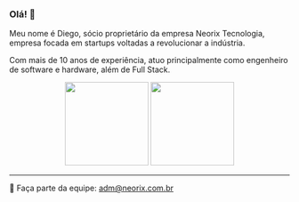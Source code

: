 ### Olá! 👋

Meu nome é Diego, sócio proprietário da empresa Neorix Tecnologia, empresa focada em startups voltadas a revolucionar a indústria.

Com mais de 10 anos de experiência, atuo principalmente como engenheiro de software e hardware, além de Full Stack.

<!-- GITHUB STATUS -->
<div align="center">
  <img height="150px" src="https://github-readme-stats.vercel.app/api?username=diegoff&show_icons=true&theme=dark&include_all_commits=true&count_private=true"/>
  <img height="150px" src="https://github-readme-stats.vercel.app/api/top-langs/?username=diegoff&layout=compact&langs_count=10&theme=dark"/>

  <!-- TEMAS: dark, radical, merko, gruvbox, tokyonight, onedark, cobalt, synthwave, highcontrast, dracula -->
</div>

---

👯 Faça parte da equipe: adm@neorix.com.br
